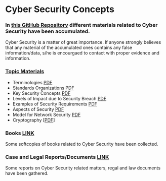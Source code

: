 # Cyber Security Concepts 

### In [this GitHub Repository](https://github.com/MdSiamAnsary/Cyber-Security-Concepts) different materials related to Cyber Security have been accumulated. 
Cyber Security is a matter of great importance. If anyone strongly believes that any material of the accumulated ones contains any false information/data, s/he is encourgaed to contact with proper evidence and information. 

### [Topic Materials](https://github.com/MdSiamAnsary/Cyber-Security-Concepts/tree/main/Topic%20Materials) 
- Terminologies [PDF](https://github.com/MdSiamAnsary/Cyber-Security-Concepts/blob/main/Topic%20Materials/Terminologies.pdf)
- Standards Organizations [PDF](https://github.com/MdSiamAnsary/Cyber-Security-Concepts/blob/main/Topic%20Materials/Standards%20Organizations%20.pdf)
- Key Security Concepts [PDF](https://github.com/MdSiamAnsary/Cyber-Security-Concepts/blob/main/Topic%20Materials/Key%20Security%20Concepts.pdf) 
- Levels of Impact due to Security Breach [PDF](https://github.com/MdSiamAnsary/Cyber-Security-Concepts/blob/main/Topic%20Materials/Levels%20of%20Impact%20due%20to%20Security%20Breach.pdf)
- Examples of Security Requirements [PDF](https://github.com/MdSiamAnsary/Cyber-Security-Concepts/blob/main/Topic%20Materials/Examples%20of%20Security%20Requirements%20.pdf) 
- Aspects of Security [PDF](https://github.com/MdSiamAnsary/Cyber-Security-Concepts/blob/main/Topic%20Materials/Aspects%20of%20Security.pdf)
- Model for Network Security [PDF](https://github.com/MdSiamAnsary/Cyber-Security-Concepts/blob/main/Topic%20Materials/Model%20for%20Network%20Security.pdf)
- Cryptography [[PDF](https://github.com/MdSiamAnsary/Cyber-Security-Concepts/blob/main/Topic%20Materials/Cryptography.pdf)]


### Books [LINK](https://github.com/MdSiamAnsary/Cyber-Security-Concepts/tree/main/Books)
Some softcopies of books related to Cyber Security have been collected. 

### Case and Legal Reports/Documents [LINK](https://github.com/MdSiamAnsary/Cyber-Security-Concepts/tree/main/Case%20and%20Legal%20Reports)
Some reports on Cyber Security related matters, regal and law documents have been gathered. 
